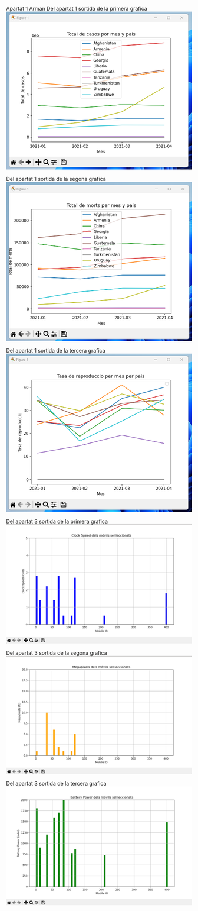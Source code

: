 Apartat 1 Arman
Del apartat 1 sortida de la primera grafica 
![img.png](captures/img.png)

Del apartat 1 sortida de la segona grafica
![img_1.png](captures/img_1.png)

Del apartat 1 sortida de la tercera grafica 
![img_2.png](captures/img_2.png)

Del apartat 3 sortida de la primera grafica
![grafica1.png](captures/grafica1.png)

Del apartat 3 sortida de la segona grafica
![grafica2.png](captures/grafica2.png)

Del apartat 3 sortida de la tercera grafica
![grafica3.png](captures/grafica3.png)
